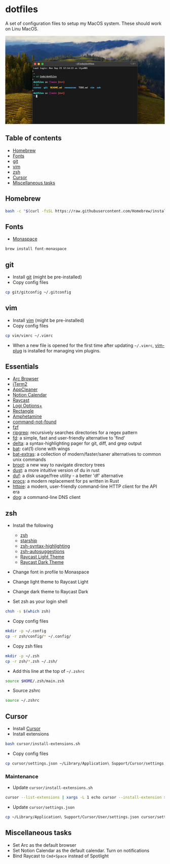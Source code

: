 # dotfiles

A set of configuration files to setup my MacOS system. These should work on Linu MacOS.

![zsh prompt](./resources/prompt.png)

## Table of contents

- [Homebrew](#homebrew)
- [Fonts](#fonts)
- [git](#git)
- [vim](#vim)
- [zsh](#zsh)
- [Cursor](#cursor)
- [Miscellaneous tasks](#miscellaneous-tasks)

## Homebrew

```sh
bash -c "$(curl -fsSL https://raw.githubusercontent.com/Homebrew/install/HEAD/install.sh)"
```

## Fonts

- [Monaspace](https://monaspace.githubnext.com/)

```sh
brew install font-monaspace
```

## git

- Install [git](https://git-scm.com/book/en/v2/Getting-Started-Installing-Git) (might be pre-installed)
- Copy config files

```sh
cp git/gitconfig ~/.gitconfig
```

## vim

- Install [vim](https://www.vim.org/) (might be pre-installed)
- Copy config files

```sh
cp vim/vimrc ~/.vimrc
```

- When a new file is opened for the first time after updating `~/.vimrc`,
  [vim-plug](https://github.com/junegunn/vim-plug) is installed for managing vim plugins.

## Essentials

- [Arc Browser](https://arc.net/)
- [iTerm2](https://iterm2.com/)
- [AppCleaner](https://freemacsoft.net/appcleaner/)
- [Notion Calendar](https://www.notion.so/product/calendar)
- [Raycast](https://www.raycast.com/)
- [Logi Options+](https://www.logitech.com/en-in/software/logi-options-plus.html)
- [Rectangle](https://rectangleapp.com/)
- [Amphetamine](https://apps.apple.com/us/app/amphetamine/id937984704?mt=12)
- [command-not-found](https://github.com/Homebrew/homebrew-command-not-found)
- [fzf](https://github.com/junegunn/fzf)
- [ripgrep](https://github.com/BurntSushi/ripgrep): recursively searches directories for a regex
  pattern
- [fd](https://github.com/sharkdp/fd): a simple, fast and user-friendly alternative to 'find'
- [delta](https://github.com/dandavison/delta): a syntax-highlighting pager for git, diff, and grep output
- [bat](https://github.com/sharkdp/bat): cat(1) clone with wings
- [bat-extras](https://github.com/eth-p/bat-extras): a collection of modern/faster/saner alternatives to common unix commands
- [broot](https://github.com/Canop/broot): a new way to navigate directory trees
- [dust](https://github.com/bootandy/dust): a more intuitive version of du in rust
- [duf](https://github.com/muesli/duf): a disk usage/free utility - a better 'df' alternative
- [procs](https://github.com/dalance/procs): a modern replacement for ps written in Rust
- [httpie](https://github.com/httpie/httpie): a modern, user-friendly command-line HTTP client for the API era
- [dog](https://github.com/ogham/dog): a command-line DNS client

## zsh

- Install the following
  - [zsh](https://github.com/robbyrussell/oh-my-zsh/wiki/Installing-ZSH)
  - [starship](https://starship.rs/)
  - [zsh-syntax-highlighting](https://github.com/zsh-users/zsh-syntax-highlighting/blob/master/INSTALL.md#oh-my-zsh)
  - [zsh-autosuggestions](https://github.com/zsh-users/zsh-autosuggestions/blob/master/INSTALL.md#oh-my-zsh)
  - [Raycast Light Theme](https://raw.githubusercontent.com/mbadolato/iTerm2-Color-Schemes/master/schemes/Raycast_Light.itermcolors)
  - [Raycast Dark Theme](https://raw.githubusercontent.com/mbadolato/iTerm2-Color-Schemes/master/schemes/Raycast_Dark.itermcolors)

- Change font in profile to Monaspace
- Change light theme to Raycast Light
- Change dark theme to Raycast Dark
- Set zsh as your login shell

```sh
chsh -s $(which zsh)
```

- Copy config files

```sh
mkdir -p ~/.config
cp -r zsh/config/* ~/.config/
```

- Copy zsh files

```sh
mkdir -p ~/.zsh
cp -r zsh/*.zsh ~/.zsh/
```

- Add this line at the top of `~/.zshrc`

```sh
source $HOME/.zsh/main.zsh
```

- Source zshrc

```sh
source ~/.zshrc
```

## Cursor

- Install [Cursor](https://cursor.sh/)
- Install extensions

```sh
bash cursor/install-extensions.sh
```

- Copy config files

```sh
cp cursor/settings.json ~/Library/Application\ Support/Cursor/settings.json
```

### Maintenance

- Update `cursor/install-extensions.sh`

```sh
cursor --list-extensions | xargs -L 1 echo cursor --install-extension > cursor/install-extensions.sh
```

- Update `cursor/settings.json`

```sh
cp ~/Library/Application\ Support/Cursor/User/settings.json cursor/settings.json
```

## Miscellaneous tasks

- Set Arc as the default browser
- Set Notion Calendar as the default calendar. Turn on notifications
- Bind Raycast to `Cmd+Space` instead of Spotlight
